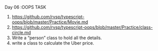Day 06 :OOPS TASK 

1) https://github.com/rvsp/typescript-oops/blob/master/Practice/Movie.md
2) https://github.com/rvsp/typescript-oops/blob/master/Practice/class-circle.md
3) Write a “person” class to hold all the details.
4) write a class to calculate the Uber price.

